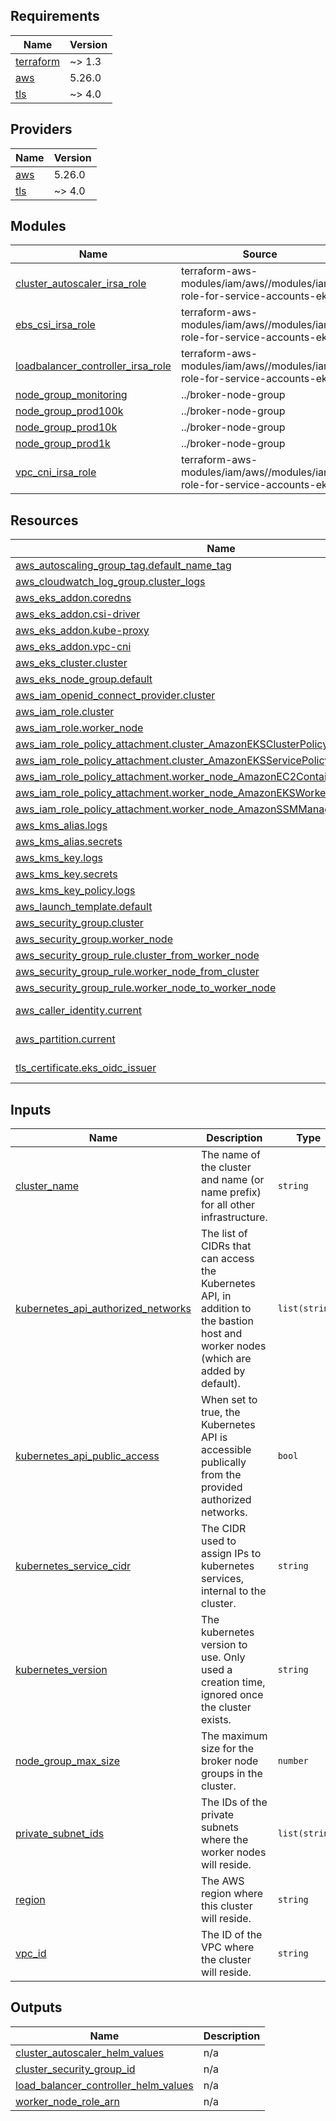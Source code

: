 <!-- BEGIN_TF_DOCS -->
## Requirements

| Name | Version |
|------|---------|
| <a name="requirement_terraform"></a> [terraform](#requirement\_terraform) | ~> 1.3 |
| <a name="requirement_aws"></a> [aws](#requirement\_aws) | 5.26.0 |
| <a name="requirement_tls"></a> [tls](#requirement\_tls) | ~> 4.0 |

## Providers

| Name | Version |
|------|---------|
| <a name="provider_aws"></a> [aws](#provider\_aws) | 5.26.0 |
| <a name="provider_tls"></a> [tls](#provider\_tls) | ~> 4.0 |

## Modules

| Name | Source | Version |
|------|--------|---------|
| <a name="module_cluster_autoscaler_irsa_role"></a> [cluster\_autoscaler\_irsa\_role](#module\_cluster\_autoscaler\_irsa\_role) | terraform-aws-modules/iam/aws//modules/iam-role-for-service-accounts-eks | 5.30.0 |
| <a name="module_ebs_csi_irsa_role"></a> [ebs\_csi\_irsa\_role](#module\_ebs\_csi\_irsa\_role) | terraform-aws-modules/iam/aws//modules/iam-role-for-service-accounts-eks | 5.30.0 |
| <a name="module_loadbalancer_controller_irsa_role"></a> [loadbalancer\_controller\_irsa\_role](#module\_loadbalancer\_controller\_irsa\_role) | terraform-aws-modules/iam/aws//modules/iam-role-for-service-accounts-eks | 5.30.0 |
| <a name="module_node_group_monitoring"></a> [node\_group\_monitoring](#module\_node\_group\_monitoring) | ../broker-node-group | n/a |
| <a name="module_node_group_prod100k"></a> [node\_group\_prod100k](#module\_node\_group\_prod100k) | ../broker-node-group | n/a |
| <a name="module_node_group_prod10k"></a> [node\_group\_prod10k](#module\_node\_group\_prod10k) | ../broker-node-group | n/a |
| <a name="module_node_group_prod1k"></a> [node\_group\_prod1k](#module\_node\_group\_prod1k) | ../broker-node-group | n/a |
| <a name="module_vpc_cni_irsa_role"></a> [vpc\_cni\_irsa\_role](#module\_vpc\_cni\_irsa\_role) | terraform-aws-modules/iam/aws//modules/iam-role-for-service-accounts-eks | 5.30.0 |

## Resources

| Name | Type |
|------|------|
| [aws_autoscaling_group_tag.default_name_tag](https://registry.terraform.io/providers/hashicorp/aws/5.26.0/docs/resources/autoscaling_group_tag) | resource |
| [aws_cloudwatch_log_group.cluster_logs](https://registry.terraform.io/providers/hashicorp/aws/5.26.0/docs/resources/cloudwatch_log_group) | resource |
| [aws_eks_addon.coredns](https://registry.terraform.io/providers/hashicorp/aws/5.26.0/docs/resources/eks_addon) | resource |
| [aws_eks_addon.csi-driver](https://registry.terraform.io/providers/hashicorp/aws/5.26.0/docs/resources/eks_addon) | resource |
| [aws_eks_addon.kube-proxy](https://registry.terraform.io/providers/hashicorp/aws/5.26.0/docs/resources/eks_addon) | resource |
| [aws_eks_addon.vpc-cni](https://registry.terraform.io/providers/hashicorp/aws/5.26.0/docs/resources/eks_addon) | resource |
| [aws_eks_cluster.cluster](https://registry.terraform.io/providers/hashicorp/aws/5.26.0/docs/resources/eks_cluster) | resource |
| [aws_eks_node_group.default](https://registry.terraform.io/providers/hashicorp/aws/5.26.0/docs/resources/eks_node_group) | resource |
| [aws_iam_openid_connect_provider.cluster](https://registry.terraform.io/providers/hashicorp/aws/5.26.0/docs/resources/iam_openid_connect_provider) | resource |
| [aws_iam_role.cluster](https://registry.terraform.io/providers/hashicorp/aws/5.26.0/docs/resources/iam_role) | resource |
| [aws_iam_role.worker_node](https://registry.terraform.io/providers/hashicorp/aws/5.26.0/docs/resources/iam_role) | resource |
| [aws_iam_role_policy_attachment.cluster_AmazonEKSClusterPolicy](https://registry.terraform.io/providers/hashicorp/aws/5.26.0/docs/resources/iam_role_policy_attachment) | resource |
| [aws_iam_role_policy_attachment.cluster_AmazonEKSServicePolicy](https://registry.terraform.io/providers/hashicorp/aws/5.26.0/docs/resources/iam_role_policy_attachment) | resource |
| [aws_iam_role_policy_attachment.worker_node_AmazonEC2ContainerRegistryReadOnly](https://registry.terraform.io/providers/hashicorp/aws/5.26.0/docs/resources/iam_role_policy_attachment) | resource |
| [aws_iam_role_policy_attachment.worker_node_AmazonEKSWorkerNodePolicy](https://registry.terraform.io/providers/hashicorp/aws/5.26.0/docs/resources/iam_role_policy_attachment) | resource |
| [aws_iam_role_policy_attachment.worker_node_AmazonSSMManagedInstanceCore](https://registry.terraform.io/providers/hashicorp/aws/5.26.0/docs/resources/iam_role_policy_attachment) | resource |
| [aws_kms_alias.logs](https://registry.terraform.io/providers/hashicorp/aws/5.26.0/docs/resources/kms_alias) | resource |
| [aws_kms_alias.secrets](https://registry.terraform.io/providers/hashicorp/aws/5.26.0/docs/resources/kms_alias) | resource |
| [aws_kms_key.logs](https://registry.terraform.io/providers/hashicorp/aws/5.26.0/docs/resources/kms_key) | resource |
| [aws_kms_key.secrets](https://registry.terraform.io/providers/hashicorp/aws/5.26.0/docs/resources/kms_key) | resource |
| [aws_kms_key_policy.logs](https://registry.terraform.io/providers/hashicorp/aws/5.26.0/docs/resources/kms_key_policy) | resource |
| [aws_launch_template.default](https://registry.terraform.io/providers/hashicorp/aws/5.26.0/docs/resources/launch_template) | resource |
| [aws_security_group.cluster](https://registry.terraform.io/providers/hashicorp/aws/5.26.0/docs/resources/security_group) | resource |
| [aws_security_group.worker_node](https://registry.terraform.io/providers/hashicorp/aws/5.26.0/docs/resources/security_group) | resource |
| [aws_security_group_rule.cluster_from_worker_node](https://registry.terraform.io/providers/hashicorp/aws/5.26.0/docs/resources/security_group_rule) | resource |
| [aws_security_group_rule.worker_node_from_cluster](https://registry.terraform.io/providers/hashicorp/aws/5.26.0/docs/resources/security_group_rule) | resource |
| [aws_security_group_rule.worker_node_to_worker_node](https://registry.terraform.io/providers/hashicorp/aws/5.26.0/docs/resources/security_group_rule) | resource |
| [aws_caller_identity.current](https://registry.terraform.io/providers/hashicorp/aws/5.26.0/docs/data-sources/caller_identity) | data source |
| [aws_partition.current](https://registry.terraform.io/providers/hashicorp/aws/5.26.0/docs/data-sources/partition) | data source |
| [tls_certificate.eks_oidc_issuer](https://registry.terraform.io/providers/hashicorp/tls/latest/docs/data-sources/certificate) | data source |

## Inputs

| Name | Description | Type | Default | Required |
|------|-------------|------|---------|:--------:|
| <a name="input_cluster_name"></a> [cluster\_name](#input\_cluster\_name) | The name of the cluster and name (or name prefix) for all other infrastructure. | `string` | n/a | yes |
| <a name="input_kubernetes_api_authorized_networks"></a> [kubernetes\_api\_authorized\_networks](#input\_kubernetes\_api\_authorized\_networks) | The list of CIDRs that can access the Kubernetes API, in addition to the bastion host and worker nodes (which are added by default). | `list(string)` | `[]` | no |
| <a name="input_kubernetes_api_public_access"></a> [kubernetes\_api\_public\_access](#input\_kubernetes\_api\_public\_access) | When set to true, the Kubernetes API is accessible publically from the provided authorized networks. | `bool` | `false` | no |
| <a name="input_kubernetes_service_cidr"></a> [kubernetes\_service\_cidr](#input\_kubernetes\_service\_cidr) | The CIDR used to assign IPs to kubernetes services, internal to the cluster. | `string` | `"10.100.0.0/16"` | no |
| <a name="input_kubernetes_version"></a> [kubernetes\_version](#input\_kubernetes\_version) | The kubernetes version to use. Only used a creation time, ignored once the cluster exists. | `string` | n/a | yes |
| <a name="input_node_group_max_size"></a> [node\_group\_max\_size](#input\_node\_group\_max\_size) | The maximum size for the broker node groups in the cluster. | `number` | `10` | no |
| <a name="input_private_subnet_ids"></a> [private\_subnet\_ids](#input\_private\_subnet\_ids) | The IDs of the private subnets where the worker nodes will reside. | `list(string)` | n/a | yes |
| <a name="input_region"></a> [region](#input\_region) | The AWS region where this cluster will reside. | `string` | n/a | yes |
| <a name="input_vpc_id"></a> [vpc\_id](#input\_vpc\_id) | The ID of the VPC where the cluster will reside. | `string` | n/a | yes |

## Outputs

| Name | Description |
|------|-------------|
| <a name="output_cluster_autoscaler_helm_values"></a> [cluster\_autoscaler\_helm\_values](#output\_cluster\_autoscaler\_helm\_values) | n/a |
| <a name="output_cluster_security_group_id"></a> [cluster\_security\_group\_id](#output\_cluster\_security\_group\_id) | n/a |
| <a name="output_load_balancer_controller_helm_values"></a> [load\_balancer\_controller\_helm\_values](#output\_load\_balancer\_controller\_helm\_values) | n/a |
| <a name="output_worker_node_role_arn"></a> [worker\_node\_role\_arn](#output\_worker\_node\_role\_arn) | n/a |
<!-- END_TF_DOCS -->